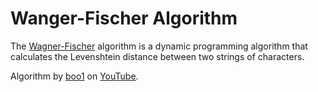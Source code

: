 # Wanger-Fischer Algorithm

The [Wagner-Fischer](https://en.wikipedia.org/wiki/Wagner%E2%80%93Fischer_algorithm) algorithm is a dynamic programming algorithm that calculates the Levenshtein distance between two strings of characters. 

Algorithm by [boo1](https://github.com/b001io) on [YouTube](https://www.youtube.com/watch?v=d-Eq6x1yssU).
